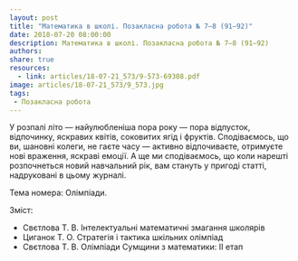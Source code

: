 ```yaml
---
layout: post
title: "Математика в школі. Позакласна робота № 7–8 (91–92)"
date: 2018-07-20 08:00:00
description: Математика в школі. Позакласна робота № 7–8 (91–92)
authors:
share: true
resources:
  - link: articles/18-07-21_573/9-573-69308.pdf
image: articles/18-07-21_573/9_573.jpg
tags:
 - Позакласна робота
---
```


У розпалі літо — найулюбленіша пора року — пора відпусток, відпочинку, яскравих квітів, соковитих ягід і фруктів. Сподіваємось, що ви, шановні колеги, не гаєте часу — активно відпочиваєте, отримуєте нові враження, яскраві емоції. А ще ми сподіваємось, що коли нарешті розпочнеться новий навчальний рік, вам стануть у пригоді статті, надруковані в цьому журналі.

Тема номера: Олімпіади.

Зміст:

 * Свєтлова Т. В. Інтелектуальні математичні змагання школярів
 * Циганок Т. О. Стратегія і тактика шкільних олімпіад
 * Свєтлова Т. В. Олімпіади Сумщини з математики: ІІ етап
